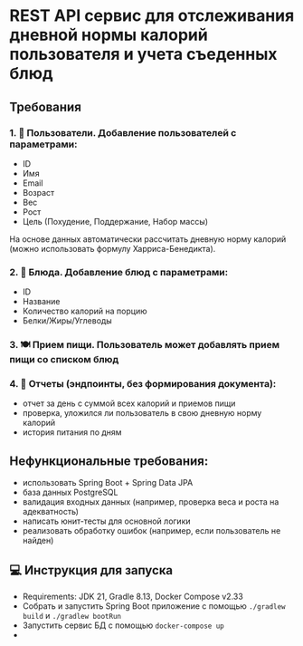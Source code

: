 # REST API сервис для отслеживания дневной нормы калорий пользователя и учета съеденных блюд

## Требования
### 1. 👤 Пользователи. Добавление пользователей с параметрами:

- ID
- Имя
- Email
- Возраст
- Вес
- Рост
- Цель (Похудение, Поддержание, Набор массы)

На основе данных автоматически рассчитать дневную норму калорий (можно использовать формулу Харриса-Бенедикта).

### 2. 🥗 Блюда. Добавление блюд с параметрами:

- ID
- Название
- Количество калорий на порцию
- Белки/Жиры/Углеводы

### 3. 🍽️ Прием пищи. Пользователь может добавлять прием пищи со списком блюд

### 4. 📝 Отчеты (эндпоинты, без формирования документа):

- отчет за день с суммой всех калорий и приемов пищи
- проверка, уложился ли пользователь в свою дневную норму калорий
- история питания по дням

## Нефункциональные требования:

- использовать Spring Boot + Spring Data JPA
- база данных PostgreSQL
- валидация входных данных (например, проверка веса и роста на адекватность)
- написать юнит-тесты для основной логики
- реализовать обработку ошибок (например, если пользователь не найден)

## 💻 Инструкция для запуска

- Requirements: JDK 21, Gradle 8.13, Docker Compose v2.33
- Собрать и запустить Spring Boot приложение с помощью `./gradlew build` и `./gradlew bootRun`
- Запустить сервис БД с помощью `docker-compose up`
- 

### 


